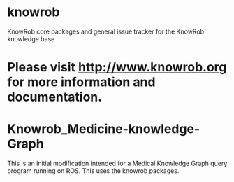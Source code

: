 
knowrob
=======

KnowRob core packages and general issue tracker for the KnowRob knowledge base

Please visit http://www.knowrob.org for more information and documentation.
=======

# Knowrob_Medicine-knowledge-Graph
This is an initial modification intended for a Medical Knowledge Graph query program running on ROS. This uses the knowrob packages.
